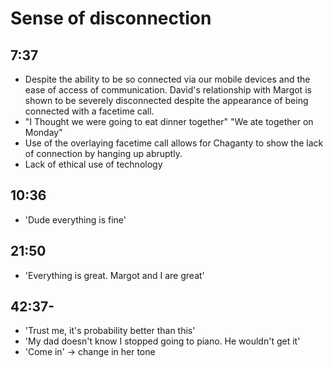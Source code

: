 # Sense of disconnection 
## 7:37
- Despite the ability to be so connected via our mobile devices and the ease of access of communication. David's relationship with Margot is shown to be severely disconnected despite the appearance of being connected with a facetime call. 
- "I Thought we were going to eat dinner together" "We ate together on Monday"
- Use of the overlaying facetime call allows for Chaganty to show the lack of connection by hanging up abruptly. 
- Lack of ethical use of technology
## 10:36
- 'Dude everything is fine'
## 21:50
- 'Everything is great. Margot and I are great'
## 42:37-
- 'Trust me, it's probability better than this'
- 'My dad doesn't know I stopped going to piano. He wouldn't get it'
- 'Come in' -> change in her tone 